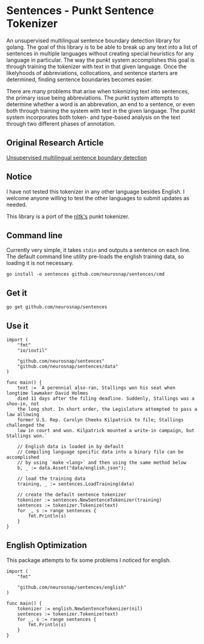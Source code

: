 Sentences - Punkt Sentence Tokenizer
====================================

An unsupervised multilingual sentence boundary detection library for golang.
The goal of this library is to be able to break up any text into a list of sentences
in multiple languages without creating special heuristics for any language in particular.
The way the punkt system accomplishes this goal is through training the tokenizer
with text in that given language.  Once the likelyhoods of abbreviations, collocations,
and sentence starters are determined, finding sentence boundaries becomes easier.

There are many problems that arise when tokenizing text into sentences, the primary
issue being abbreviations.  The punkt system attempts to determine whether a  word
is an abbrevation, an end to a sentence, or even both through training the system with text
in the given language.  The punkt system incorporates both token- and type-based
analysis on the text through two different phases of annotation.

Original Research Article
-------------------------

[Unsupervised multilingual sentence boundary detection](http://citeseerx.ist.psu.edu/viewdoc/download;jsessionid=BAE5C34E5C3B9DC60DFC4D93B85D8BB1?doi=10.1.1.85.5017&rep=rep1&type=pdf)

Notice
------

I have not tested this tokenizer in any other language besides English.  I
welcome anyone willing to test the other languages to submit updates as needed.

This library is a port of the [nltk's](http://www.nltk.org) punkt tokenizer.

Command line
------------

Currently very simple, it takes `stdin` and outputs a sentence on each line.
The default command line utility pre-loads the english training data, so loading
it is not necessary.

```
go install -o sentences github.com/neurosnap/sentences/cmd
```


Get it
------

```
go get github.com/neurosnap/sentences
```

Use it
------

```
import (
    "fmt"
    "io/ioutil"

    "github.com/neurosnap/sentences"
    "github.com/neurosnap/sentences/data"
)

func main() {
    text := `A perennial also-ran, Stallings won his seat when longtime lawmaker David Holmes
    died 11 days after the filing deadline. Suddenly, Stallings was a shoo-in, not
    the long shot. In short order, the Legislature attempted to pass a law allowing
    former U.S. Rep. Carolyn Cheeks Kilpatrick to file; Stallings challenged the
    law in court and won. Kilpatrick mounted a write-in campaign, but Stallings won.`

    // English data is loaded in by default
    // Compiling language specific data into a binary file can be accomplished
    // by using `make <lang>` and then using the same method below
    b, _ := data.Asset("data/english.json");

    // load the training data
    training, _ := sentences.LoadTraining(data)

    // create the default sentence tokenizer
    tokenizer := sentences.NewSentenceTokenizer(training)
    sentences := tokenizer.Tokenize(text)
    for _, s := range sentences {
        fmt.Println(s)
    }
}
```

English Optimization
--------------------

This package attempts to fix some problems I noticed for english.

```
import (
    "fmt"

    "github.com/neurosnap/sentences/english"
)

func main() {
    tokenizer := english.NewSentenceTokenizer(nil)
    sentences := tokenizer.Tokenize(text)
    for _, s := range sentences {
        fmt.Println(s)
    }
}
```
